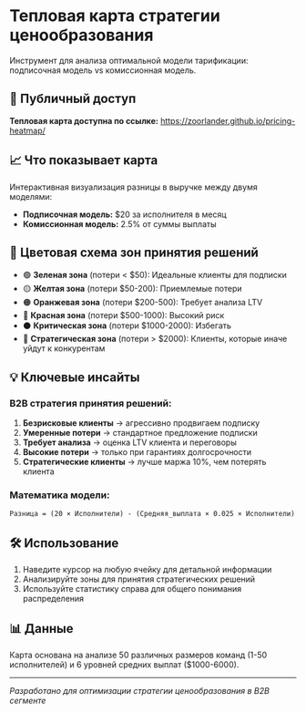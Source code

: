 # Тепловая карта стратегии ценообразования

Инструмент для анализа оптимальной модели тарификации: подписочная модель vs комиссионная модель.

## 🔗 Публичный доступ

**Тепловая карта доступна по ссылке:** https://zoorlander.github.io/pricing-heatmap/

## 📈 Что показывает карта

Интерактивная визуализация разницы в выручке между двумя моделями:
- **Подписочная модель:** $20 за исполнителя в месяц
- **Комиссионная модель:** 2.5% от суммы выплаты

## 🎯 Цветовая схема зон принятия решений

- 🟢 **Зеленая зона** (потери < $50): Идеальные клиенты для подписки
- 🟡 **Желтая зона** (потери $50-200): Приемлемые потери
- 🟠 **Оранжевая зона** (потери $200-500): Требует анализа LTV
- 🔴 **Красная зона** (потери $500-1000): Высокий риск
- ⚫ **Критическая зона** (потери $1000-2000): Избегать
- 🎯 **Стратегическая зона** (потери > $2000): Клиенты, которые иначе уйдут к конкурентам

## 💡 Ключевые инсайты

### B2B стратегия принятия решений:
1. **Безрисковые клиенты** → агрессивно продвигаем подписку
2. **Умеренные потери** → стандартное предложение подписки  
3. **Требует анализа** → оценка LTV клиента и переговоры
4. **Высокие потери** → только при гарантиях долгосрочности
5. **Стратегические клиенты** → лучше маржа 10%, чем потерять клиента

### Математика модели:
```
Разница = (20 × Исполнители) - (Средняя_выплата × 0.025 × Исполнители)
```

## 🛠 Использование

1. Наведите курсор на любую ячейку для детальной информации
2. Анализируйте зоны для принятия стратегических решений
3. Используйте статистику справа для общего понимания распределения

## 📊 Данные

Карта основана на анализе 50 различных размеров команд (1-50 исполнителей) и 6 уровней средних выплат ($1000-6000).

---

*Разработано для оптимизации стратегии ценообразования в B2B сегменте*
